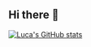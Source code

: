 ## Hi there 👋

[![Luca's GitHub stats](https://github-readme-stats.vercel.app/api?username=lucabritten_icons=true&theme=cobalt)](https://github.com/anuraghazra/github-readme-stats)
